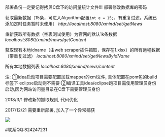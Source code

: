 部署备份一定要记得拷贝C盘下的访问量统计文件!!!
部署修改数据库的密码

获取最新数据（15条，可进入Algorithm配置`int e = 15;`，有重复过滤，系统已添加定时任务暂时未使用）
_http://localhost:8080/xmind/set/getNews_

重新获取所有数据（空表测试使用）为官网的默认1k条数据
_localhost:8080/xmind/news/getContent_

获取现有本地idname（由web scraper插件抓取，保存在1.xlsx）的所有远程数据（带重复过滤）
_localhost:8080/xmind/set/getNewsByIdName_

所有本地数据列表
_localhost:8080/xmind/news/content_

注:
①idea启动项目需要配置加载mapper的xml文件, 具体配置在pom包的build标签下
eclipse启动则不需要
②编译工具idea/eclipse跑项目需使用管理员身份启动,因为网站访问量目录在C盘下需要管理员身份

2018/3/1
修改新的抓取规则, 代码优化

2017/12/21
需要重新部署, 加入了一个异常捕获

![](https://github.com/jwwam/xmind/blob/master/src/main/webapp/source/images/shareData.png)

#联系QQ:824247231
